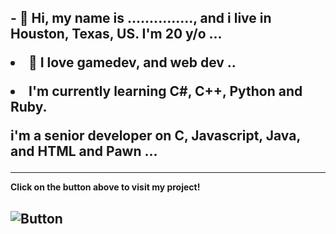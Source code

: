 <h2>- 👋 Hi, my name is ..............., and i live in Houston, Texas, US. I'm 20 y/o ...

<strong><li>👀 I love gamedev, and web dev ..</strong></li>

<strong><li>I'm currently learning C#, C++, Python and Ruby.</strong></li>

i'm a senior developer on C, Javascript, Java, and HTML and Pawn ...</h2>
<hr>
<strong>Click on the button above to visit my project!</strong>
<h2 href="test"><img src="https://war-worn-shift.000webhostapp.com/images/button.png" alt="Button" data-canonical-src="https://img.shields.io/static/v1?label=&message=Download Beta&color=2BB4AB"></img></h2>

